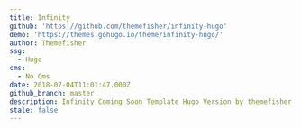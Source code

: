 ```yaml
---
title: Infinity
github: 'https://github.com/themefisher/infinity-hugo'
demo: 'https://themes.gohugo.io/theme/infinity-hugo/'
author: Themefisher
ssg:
  - Hugo
cms:
  - No Cms
date: 2018-07-04T11:01:47.000Z
github_branch: master
description: Infinity Coming Soon Template Hugo Version by themefisher
stale: false
---
```

